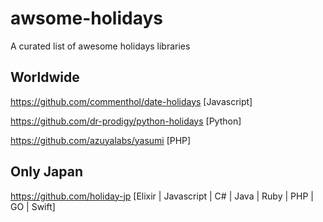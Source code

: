 # awsome-holidays
A curated list of awesome holidays libraries

## Worldwide
https://github.com/commenthol/date-holidays   [Javascript]

https://github.com/dr-prodigy/python-holidays [Python]

https://github.com/azuyalabs/yasumi [PHP]

## Only Japan
https://github.com/holiday-jp [Elixir | Javascript | C# | Java | Ruby | PHP | GO | Swift]
